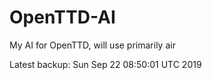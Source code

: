 # OpenTTD-AI
My AI for OpenTTD, will use primarily air

Latest backup: Sun Sep 22 08:50:01 UTC 2019
